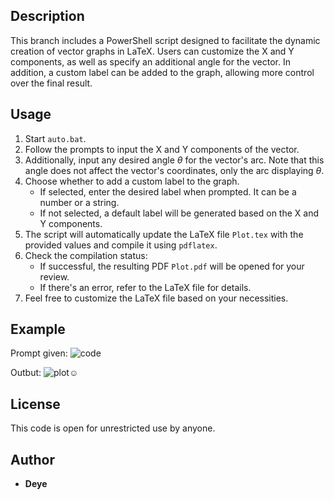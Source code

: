 ## Description

This branch includes a PowerShell script designed to facilitate the dynamic creation of vector graphs in LaTeX. Users can customize the X and Y components, as well as specify an additional angle for the vector. In addition, a custom label can be added to the graph, allowing more control over the  final result.

## Usage

1. Start `auto.bat`.
2. Follow the prompts to input the X and Y components of the vector.
3. Additionally, input any desired angle $\theta$ for the vector's arc. Note that this angle does not affect the vector's coordinates, only the arc displaying $\theta$.
4. Choose whether to add a custom label to the graph.
   - If selected, enter the desired label when prompted. It can be a number or a string.
   - If not selected, a default label will be generated based on the X and Y components.
5. The script will automatically update the LaTeX file `Plot.tex` with the provided values and compile it using `pdflatex`.
6. Check the compilation status:
   - If successful, the resulting PDF `Plot.pdf` will be opened for your review.
   - If there's an error, refer to the LaTeX file for details.
7. Feel free to customize the LaTeX file based on your necessities.

## Example

Prompt given:
![code](code.png)

Outbut:
![plot☺](Plot☺.png)


## License

This code is open for unrestricted use by anyone.

## Author

- **Deye**
